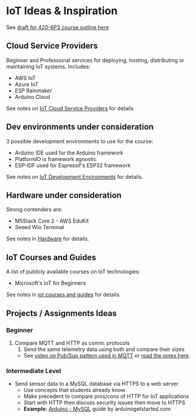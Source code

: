 # IoT Ideas & Inspiration

See [draft for 420-6P3 course outline here](https://johnabbott.sharepoint.com/:w:/s/ComputerScience/EdPXx6AZsGxMqkwhU_pJdLoBi1eAB6dEoTevfbuULvbURg?e=ZhGb8O)


## Cloud Service Providers
Beginner and Professional services for deploying, hosting, distributing or maintaining IoT systems. Includes:
- AWS IoT
- Azure IoT
- ESP Rainmaker
- Arduino Cloud

See notes on [IoT Cloud Service Providers](IoT%20Cloud%20Service%20Providers.md) for details

## Dev environments under consideration

3 possible development environments to use for the course:
- Arduino IDE used for the Arduino framework
- PlatformIO is framework agnostic
- ESP-IDF used for Espressif's ESP32 framework

See notes on [IoT Development Environments](IoT%20Development%20Environments.md) for details.

## Hardware under consideration
Strong contenders are:
- M5Stack Core 2 - AWS EduKit
- Seeed Wio Terminal

See notes in [Hardware](Hardware.md) for details.

## IoT Courses and Guides

A list of publicly available courses on IoT technologies:
- Microsoft's IoT for Beginners

See notes in [iot courses and guides](iot%20courses%20and%20guides.md) for details.

## Projects / Assignments Ideas

### Beginner
1. Compare MQTT and HTTP as comm. protocols
	1. Send the same telemetry data using both and compare their sizes
	- See [video on Pub/Sup pattern used in MQTT](https://www.youtube.com/watch?v=HCzQJMdHcy0&list=PLRkdoPznE1EMXLW6XoYLGd4uUaB6wB0wd&index=3) or [read the notes here](https://www.hivemq.com/blog/mqtt-essentials-part2-publish-subscribe/).

### Intermediate Level

- Send sensor data to a MySQL database via HTTPS to a web server
  - Use concepts that students already know
  - Make precedent to compare pros/cons of HTTP for IoT applications
  - Start with HTTP then discuss security issues then move to HTTPS
  - **Example:** [Arduino - MySQL](https://arduinogetstarted.com/tutorials/arduino-mysql) guide by arduinogetstarted.com
  
  

